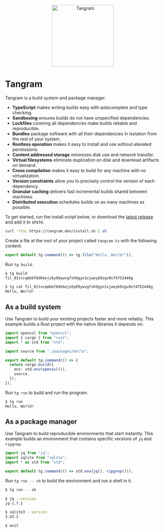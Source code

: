 <p align="center">
	<img width="200px" src="tangram.svg" title="Tangram">
</p>

# Tangram

Tangram is a build system and package manager.

- **TypeScript** makes writing builds easy with autocomplete and type checking.
- **Sandboxing** ensures builds do not have unspecified dependencies.
- **Lockfiles** covering all dependencies make builds reliable and reproducible.
- **Bundles** package software with all their dependencies in isolation from the rest of your system.
- **Rootless operation** makes it easy to install and use without elevated permissions.
- **Content addressed storage** minimizes disk use and network transfer.
- **Virtual filesystems** eliminate duplication on disk and download artifacts on demand.
- **Cross compilation** makes it easy to build for any machine with no virtualization.
- **Version constraints** allow you to precisely control the version of each dependency.
- **Granular caching** delivers fast incremental builds shared between machines.
- **Distributed execution** schedules builds on as many machines as possible.

To get started, run the install script below, or download the [latest release](https://github.com/tangramdotdev/tangram/releases/latest) and add it to `$PATH`.

```sh
curl -fsSL https://tangram.dev/install.sh | sh
```

Create a file at the root of your project called `tangram.ts` with the following content:

```ts
export default tg.command(() => tg.file("Hello, World!"));
```

Run `tg build`.

```sh
$ tg build
fil_01tvcqmbbf8dkkejz6y69ywvgfsh9gyn1xjweyb9zgv0sf4752446g

$ tg cat fil_01tvcqmbbf8dkkejz6y69ywvgfsh9gyn1xjweyb9zgv0sf4752446g
Hello, World!
```

## As a build system

Use Tangram to build your existing projects faster and more reliably. This example builds a Rust project with the native libraries it depends on.

```ts
import openssl from "openssl";
import { cargo } from "rust";
import * as std from "std";

import source from "./packages/hello";

export default tg.command(() => {
  return cargo.build({
    env: std.env(openssl()),
    source,
  });
});
```

Run `tg run` to build and run the program.

```sh
$ tg run
Hello, World!
```

## As a package manager

Use Tangram to build reproducible environments that start instantly. This example builds an environment that contains specific versions of `jq` and `ripgrep`.

```ts
import jq from "jq";
import sqlite from "sqlite";
import * as std from "std";

export default tg.command(() => std.env(jq(), ripgrep()));
```

Run `tg run -- sh` to build the environment and run a shell in it.

```sh
$ tg run -- sh

$ jq --version
jq-1.7.1

$ sqlite3 --version
3.43.2

$ exit
```

